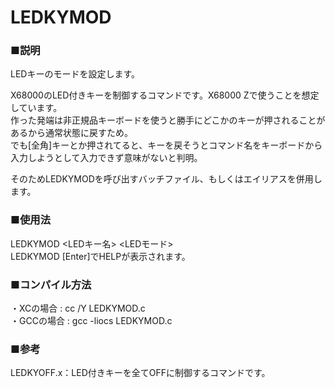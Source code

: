# LEDKYMOD
### ■説明
LEDキーのモードを設定します。

X68000のLED付きキーを制御するコマンドです。X68000 Zで使うことを想定しています。<br>
作った発端は非正規品キーボードを使うと勝手にどこかのキーが押されることがあるから通常状態に戻すため。<br>
でも[全角]キーとか押されてると、キーを戻そうとコマンド名をキーボードから入力しようとして入力できず意味がないと判明。<br>

そのためLEDKYMODを呼び出すバッチファイル、もしくはエイリアスを併用します。

### ■使用法
LEDKYMOD <LEDキー名> <LEDモード><br>
LEDKYMOD [Enter]でHELPが表示されます。

### ■コンパイル方法
・XCの場合 : cc /Y LEDKYMOD.c<br>
・GCCの場合 : gcc -liocs LEDKYMOD.c

### ■参考
LEDKYOFF.x：LED付きキーを全てOFFに制御するコマンドです。

